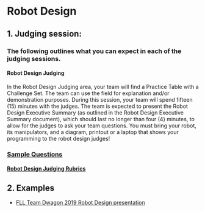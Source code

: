 # Robot Design

## 1. Judging session:

### The following outlines what you can expect in each of the judging sessions.

#### Robot Design Judging

In the Robot Design Judging area, your team will find a Practice Table with a Challenge Set. The team can use
the field for explanation and/or demonstration purposes. During this session, your team will spend fifteen (15)
minutes with the judges. The team is expected to present the Robot Design Executive Summary (as outlined
in the Robot Design Executive Summary document), which should last no longer than four (4) minutes, to allow
for the judges to ask your team questions.
You must bring your robot, its manipulators, and a diagram, printout or a laptop that shows your
programming to the robot design judges!

### [Sample Questions](2-InterviewSampleQuestions-RobotDesign-Rick.pdf)

#### [Robot Design Judging Rubrics](rubricsRobotDesign.pdf)

## 2. Examples
* [FLL Team Dwagon 2019 Robot Design presentation](https://www.youtube.com/watch?v=XtpxtWPwBHU)
